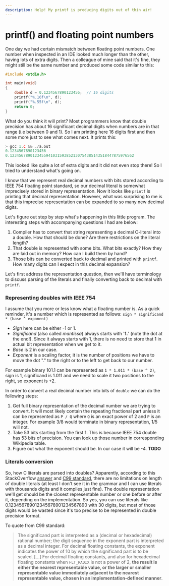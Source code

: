 ```yaml
---
description: Help! My printf is producing digits out of thin air!
---
```


# printf\(\) and floating point numbers

One day we had certain mismatch between floating point numbers. One number when inspected in an IDE looked much longer than the other, having lots of extra digits. Then a colleague of mine said that it's fine, they might still be the same number and produced some code similar to this:

```c
#include <stdio.h>

int main(void)
{
    double d = 0.1234567890123456;  // 16 digits 
    printf("%.16f\n", d);
    printf("%.55f\n", d);
    return 0;
}
```

What do you think it will print? Most programmers know that double precision has about 16 significant decimal digits when numbers are in that range \(i.e between 0 and 1\). So I am printing here 16 digits first and then some more just to see what comes next. It prints this:

```c
> gcc 1.c && ./a.out
0.1234567890123456
0.1234567890123455941031593852130754385143518447875976562
```

This looked like quite a lot of extra digits and it did not even stop there! So I tried to understand what's going on.

I know that we represent real decimal numbers with bits stored according to IEEE 754 floating point standard, so our decimal literal is somewhat imprecisely stored in binary representation. Now it looks like `printf` is printing that decimal representation. However, what was surprising to me is that this imprecise representation can be expanded to so many new decimal digits.

Let's figure out step by step what's happening in this little program. The interesting steps with accompanying questions I had are below:

1. Compiler has to convert that string representing a decimal C-literal into a double. How that should be done? Are there restrictions on the literal length?
2. That double is represented with some bits. What bits exactly? How they are laid out in memory? How can I build them by hand?
3. Those bits can be converted back to decimal and printed with `printf`. How many digits can I expect in this decimal expansion?

Let's first address the representation question, then we'll have terminology to discuss parsing of the literals and finally converting back to decimal with `printf`.

### Representing doubles with IEEE 754

I assume that you more or less know what a floating number is. As a quick reminder, it's a number which is represented as follows: `sign * significand * (base ^ exponent)`

* _Sign_ here can be either -1 or 1. 
* _Significand_ \(also called _mantissa_\) always starts with '**1.**' \(note the dot at the end!\). Since it always starts with 1, there is no need to store that 1 in actual bit representation when we get to it.
* _Base_ is 2 in our case. 
* _Exponent_ is a scaling factor, it is the number of positions we have to move the dot "." to the right or to the left to get back to our number.

For example binary 101.1 can be represented as `1 * 1.011 * (base ^ 2)`, sign is 1, significand is 1.011 and we need to scale it two positions to the right, so exponent is +2. 

In order to convert a real decimal number into bits of `double` we can do the following steps:

1. Get full binary representation of the decimal number we are trying to convert. It will most likely contain the repeating fractional part unless it can be represented as `P / Q` where `Q` is an exact power of 2 and `P` is an integer. For example 3/8 would terminate in binary representation, 1/5 will not.
2. Take 53 bits starting from the first 1. This is because IEEE 754 double has 53 bits of precision. You can look up those number in corresponding Wikipedia table.
3. Figure out what the exponent should be. In our case it will be -4. **TODO**

### Literals conversion

So, how C literals are parsed into doubles? Apparently, according to this StackOverflow [answer](https://stackoverflow.com/a/649108/211906) and [C99 standard](http://c0x.coding-guidelines.com/6.4.4.2.html), there are no limitations on length of double literals \(at least I don't see it in the grammar and I can use literals with thousands digits and it compiles just fine\). The double representation we'll get should be the closest representable number or one before or after it, depending on the implementation. So yes, you can use literals like 0.123456789012345678901234567890 with 30 digits, but most of those digits would be wasted since it's too precise to be represented in double precision format. 

To quote from C99 standard:

> The significand part is interpreted as a \(decimal or hexadecimal\) rational number; the digit sequence in the exponent part is interpreted as a decimal integer. For decimal floating constants, the exponent indicates the power of 10 by which the significand part is to be scaled. \[...\] For decimal floating constants, and also for hexadecimal floating constants when `FLT_RADIX` is not a power of 2, **the result is either the nearest representable value, or the larger or smaller representable value immediately adjacent to the nearest representable value, chosen in an implementation-defined manner**.

### 







